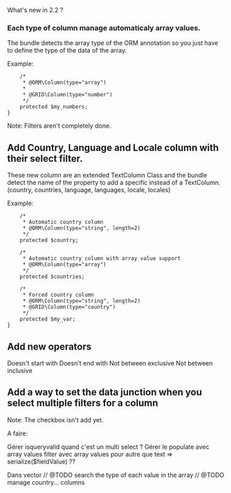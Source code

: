 What's new in 2.2 ?

### Each type of column manage automaticaly array values.
The bundle detects the array type of the ORM annotation so you just have to define the type of the data of the array.

Example:

```
    /*
     * @ORM\Column(type="array")
     *
     * @GRID\Column(type="number")
     */
    protected $my_numbers;
}
```

Note: Filters aren't completely done.

## Add Country, Language and Locale column with their select filter.
These new column are an extended TextColumn Class and the bundle detect the name of the property to add a specific instead of a TextColumn.
(country, countries, language, languages, locale, locales)

Example:

```
    /*
     * Automatic country column
     * @ORM\Column(type="string", length=2)
     */
    protected $country;

    /*
     * Automatic country column with array value support
     * @ORM\Column(type="array")
     */
    protected $countries;

    /*
     * Forced country column
     * @ORM\Column(type="string", length=2)
     * @GRID\Column(type="country")
     */
    protected $my_var;
}
```

## Add new operators

Doesn't start with
Doesn't end with
Not between exclusive
Not between inclusive

## Add a way to set the data junction when you select multiple filters for a column
Note: The checkbox isn't add yet.



A faire:

Gérer isqueryvalid quand c'est un multi select ?
Gérer le populate avec array values
filter avec array values pour autre que text => serialize($fieldValue) ??

Dans vector
// @TODO search the type of each value in the array
// @TODO manage country... columns
